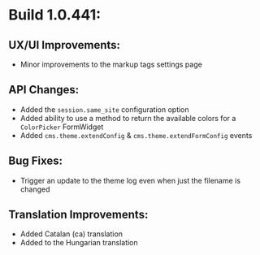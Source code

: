 # Build 1.0.441:

## UX/UI Improvements:
- Minor improvements to the markup tags settings page

## API Changes:
- Added the `session.same_site` configuration option
- Added ability to use a method to return the available colors for a `ColorPicker` FormWidget
- Added `cms.theme.extendConfig` & `cms.theme.extendFormConfig` events

## Bug Fixes:
- Trigger an update to the theme log even when just the filename is changed

## Translation Improvements:
- Added Catalan (ca) translation
- Added to the Hungarian translation